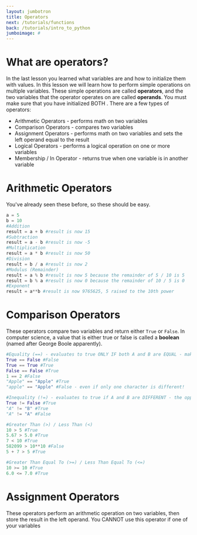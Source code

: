 ```yaml
---
layout: jumbotron
title: Operators
next: /tutorials/functions
back: /tutorials/intro_to_python
jumboimage: #
---
```


# What are operators?

In the last lesson you learned what variables are and how to initialize them with values. In this lesson we will learn how to perform simple operations on multiple variables. These simple operations are called **operators**, and the two variables that the operator operates on are called **operands**. You must make sure that you have initialized BOTH . There are a few types of operators:

- Arithmetic Operators - performs math on two variables
- Comparison Operators - compares two variables
- Assignment Operators - performs math on two variables and sets the left operand equal to the result
- Logical Operators - performs a logical operation on one or more variables
- Membership / In Operator - returns true when one variable is in another variable

# Arithmetic Operators

You've already seen these before, so these should be easy.

```python
a = 5
b = 10
#Addition
result = a + b #result is now 15
#Subtraction
result = a - b #result is now -5
#Multiplication
result = a * b #result is now 50
#Division
result = b / a #result is now 2
#Modulus (Remainder)
result = a % b #result is now 5 because the remainder of 5 / 10 is 5
result = b % a #result is now 0 because the remainder of 10 / 5 is 0
#Exponent
result = a**b #result is now 9765625, 5 raised to the 10th power
```

# Comparison Operators

These operators compare two variables and return either `True` or `False`. In computer science, a value that is either true or false is called a **boolean** (named after George Boole apparently).

```python
#Equality (==) - evaluates to true ONLY IF both A and B are EQUAL - make sure to use TWO equal signs for this
True == False #False
True == True #True
False == False #True
1 == 2 #False
"Apple" == "Apple" #True
"apple" == "Apple" #False - even if only one character is different!

#Inequality (!=) - evaluates to true if A and B are DIFFERENT - the opposite of equality
True != False #True
"A" != "B" #True
"A" != "A" #False

#Greater Than (>) / Less Than (<)
10 > 5 #True
5.67 > 5.0 #True
7 < 10 #True
582099 > 10**10 #False
5 + 7 > 5 #True

#Greater Than Equal To (>=) / Less Than Equal To (<=)
10 >= 10 #True
6.0 <= 7.0 #True
```

# Assignment Operators

These operators perform an arithmetic operation on two variables, then store the result in the left operand. You CANNOT use this operator if one of your variables 

```python
